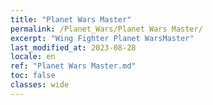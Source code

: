 ```yaml
---
title: "Planet Wars Master"
permalink: /Planet_Wars/Planet Wars Master/
excerpt: "Wing Fighter Planet WarsMaster"
last_modified_at: 2023-08-28
locale: en
ref: "Planet Wars Master.md"
toc: false
classes: wide
---
```

